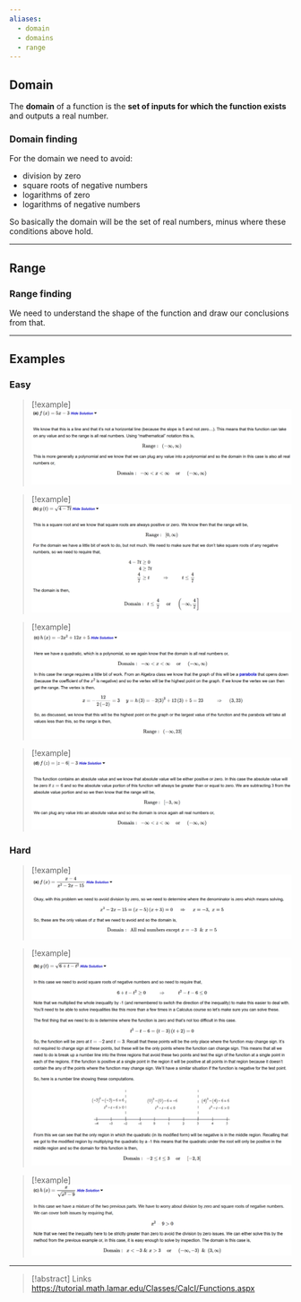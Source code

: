 ```yaml
---
aliases:
  - domain
  - domains
  - range
---
```


## Domain
The **domain** of a function is the **set of inputs for which the function exists** and outputs a real number.

### Domain finding

For the domain we need to avoid:
- division by zero
- square roots of negative numbers
- logarithms of zero 
- logarithms of negative numbers

So basically the domain will be the set of real numbers, minus where these conditions above hold.

---
## Range
### Range finding

We need to understand the shape of the function and draw our conclusions from that.

---

## Examples

### Easy

> [!example]
> ![](../z_images/Pasted%20image%2020241228163052.png)

> [!example]
> ![](../z_images/Pasted%20image%2020241228162413.png)

> [!example]
> ![](../z_images/Pasted%20image%2020241228163115.png)

> [!example]
> ![](../z_images/Pasted%20image%2020241228163137.png)

### Hard

> [!example]
> ![](../z_images/Pasted%20image%2020241228163225.png)

> [!example]
> ![](../z_images/Pasted%20image%2020241228163308.png)

> [!example]
> ![](../z_images/Pasted%20image%2020241228163342.png)

---

> [!abstract] Links
> https://tutorial.math.lamar.edu/Classes/CalcI/Functions.aspx
